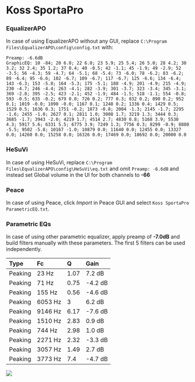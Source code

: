 # Koss SportaPro

### EqualizerAPO
In case of using EqualizerAPO without any GUI, replace `C:\Program Files\EqualizerAPO\config\config.txt`
with:
```
Preamp: -6.6dB
GraphicEQ: 10 -84; 20 6.0; 22 6.0; 23 5.9; 25 5.4; 26 5.0; 28 4.2; 30 3.2; 32 2.4; 35 1.2; 37 0.4; 40 -0.5; 42 -1.1; 45 -1.9; 49 -2.9; 52 -3.5; 56 -4.3; 59 -4.7; 64 -5.1; 68 -5.4; 73 -6.0; 78 -6.2; 83 -6.2; 89 -6.4; 95 -6.6; 102 -6.7; 109 -6.7; 117 -6.7; 125 -6.6; 134 -6.4; 143 -6.3; 153 -5.8; 164 -5.3; 175 -5.1; 188 -4.9; 201 -4.9; 215 -4.9; 230 -4.7; 246 -4.4; 263 -4.1; 282 -3.9; 301 -3.7; 323 -3.4; 345 -3.1; 369 -2.8; 395 -2.5; 423 -2.1; 452 -1.9; 484 -1.5; 518 -1.1; 554 -0.8; 593 -0.5; 635 -0.2; 679 0.0; 726 0.2; 777 0.3; 832 0.2; 890 0.2; 952 0.1; 1019 -0.0; 1090 -0.0; 1167 0.1; 1248 0.2; 1336 0.4; 1429 0.5; 1529 0.5; 1636 0.3; 1751 -0.2; 1873 -0.8; 2004 -1.3; 2145 -1.7; 2295 -1.6; 2455 -1.0; 2627 0.1; 2811 1.0; 3008 1.7; 3219 1.3; 3444 0.3; 3685 -1.7; 3943 -2.0; 4219 1.7; 4514 2.7; 4830 0.8; 5168 3.9; 5530 4.3; 5917 5.6; 6331 5.5; 6775 3.9; 7249 1.3; 7756 0.3; 8299 -0.9; 8880 -5.5; 9502 -5.8; 10167 -1.0; 10879 0.0; 11640 0.0; 12455 0.0; 13327 0.0; 14260 0.0; 15258 0.0; 16326 0.0; 17469 0.0; 18692 0.0; 20000 0.0
```

### HeSuVi
In case of using HeSuVi, replace `C:\Program Files\EqualizerAPO\config\HeSuVi\eq.txt` and omit `Preamp:
-6.6dB` and instead set Global volume in the UI for both channels to **-66**

### Peace
In case of using Peace, click *Import* in Peace GUI and select `Koss SportaPro ParametricEQ.txt`.

### Parametric EQs
In case of using other parametric equalizer, apply preamp of **-7.0dB** and build filters manually with
these parameters. The first 5 filters can be used independently.

| Type    | Fc      |    Q | Gain    |
|:--------|:--------|:-----|:--------|
| Peaking | 23 Hz   | 1.07 | 7.2 dB  |
| Peaking | 71 Hz   | 0.75 | -4.2 dB |
| Peaking | 155 Hz  | 0.56 | -4.6 dB |
| Peaking | 6053 Hz | 3    | 6.2 dB  |
| Peaking | 9146 Hz | 6.17 | -7.6 dB |
| Peaking | 1510 Hz | 2.83 | 0.9 dB  |
| Peaking | 744 Hz  | 2.98 | 1.0 dB  |
| Peaking | 2271 Hz | 2.32 | -3.3 dB |
| Peaking | 3057 Hz | 1.49 | 2.7 dB  |
| Peaking | 3773 Hz | 7.4  | -4.7 dB |

![](https://raw.githubusercontent.com/jaakkopasanen/AutoEq/master/results/headphonecom/headphonecom/Koss%20SportaPro/Koss%20SportaPro.png)
